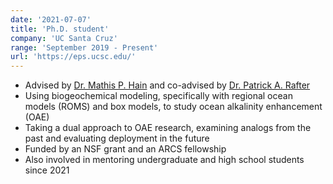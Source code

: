```yaml
---
date: '2021-07-07'
title: 'Ph.D. student'
company: 'UC Santa Cruz'
range: 'September 2019 - Present'
url: 'https://eps.ucsc.edu/'
---
```


- Advised by [Dr. Mathis P. Hain](https://scholar.google.com/citations?user=3_YgMA0AAAAJ&hl=en) and co-advised by [Dr. Patrick A. Rafter](https://www.prafter.com/)
- Using biogeochemical modeling, specifically with regional ocean models (ROMS) and box models, to study ocean alkalinity enhancement (OAE)
- Taking a dual approach to OAE research, examining analogs from the past and evaluating deployment in the future
- Funded by an NSF grant and an ARCS fellowship
- Also involved in mentoring undergraduate and high school students since 2021

